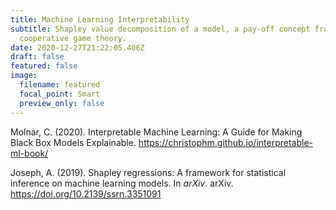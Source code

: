 ```yaml
---
title: Machine Learning Interpretability
subtitle: Shapley value decomposition of a model, a pay-off concept from
  cooperative game theory.
date: 2020-12-27T21:22:05.406Z
draft: false
featured: false
image:
  filename: featured
  focal_point: Smart
  preview_only: false
---
```

Molnar, C. (2020). Interpretable Machine Learning: A Guide for Making Black Box Models Explainable. <https://christophm.github.io/interpretable-ml-book/>

Joseph, A. (2019). Shapley regressions: A framework for statistical inference on machine learning models. In *arXiv*. arXiv. <https://doi.org/10.2139/ssrn.3351091>